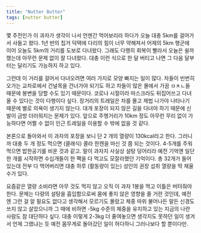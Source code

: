 ```yaml
---
title: "Nutter Butter"
tags: [nutter butter]
---
```


몇 주전인가 이 과자가 생각이 나서 언젠간 먹어보리라 하다가 오늘 대충 5km를 걸어가서 사들고 왔다. 1년 반의 칩거 덕택에 다리의 힘이 너무 약해져서 어제의 5km 행군에 이어 오늘도 5km의 거리를 도보로 다녀왔다. 그래도 다행히 회복이 빨라서 오늘은 쉴까 했는데 아무런 문제 없이 잘 다녀왔다. 대충 이런 식으로 한 달 버티고 나면 그 다음 달부터는 달리기도 가능하지 하고 있다. 

그런데 이 거리를 걸어서 다녀오려면 여러 가지로 모양 빠지는 일이 많다. 차들이 빈번히 오가는 교차로에서 건널목을 건너가야 되기도 하고 차들이 많은 몰에서 가끔 ㅁㅊㄴ들 때문에 봉변을 당할 수도 있기 때문이다. 코로나 시절이라 마스크라도 뒤집어쓰고 다녀올 수 있다는 것이 다행이다 싶다. 장거리의 트레일은 차를 몰고 제법 나가야 나타나기 때문에 별로 의욕이 생기지 않는다. 대개 포장이 되지 않은 길을 다녀야 하기 때문에 신발이 금방 더러워지는 문제가 있다. 앞으로 주행거리가 10km 정도 아무런 무리 없이 가능하다면 어쩔 수 없이 인근 트레일을 이용할 수 밖에 없을 것 같다. 

본론으로 돌아와서 이 과자의 포장을 보니 단 2 개의 열량이 130kcal라고 한다. 그러니까 대충 두 개 정도 먹으면 (클래식) 콜라 한캔을 마신 것 쯤 되는 것이다. 4-5개를 주워먹으면 밥한공기를 비운 것과 같고. 말이 과자지 사실상 설탕 덩어리라 예전 기억엔 일단 한 개를 시작하면 수십개들이 한 팩을 다 먹고도 모잘라했던 기억이다. 총 32개가 들어있는데 전부 다 먹어버리면 대충 하루 (활동량이 있는) 성인의 권장 섭취 열량을 딱 채울 수가 있다.

요즘같은 열량 소비라면 아무 것도 먹지 않고 오직 이 과자 1봉을 먹고 이틀은 버텨줘야 한다. 문제는 다량의 설탕을 흡입함으로써 몸에 좋지 않은 영향을 줄 거란 것인데, 예전엔 그런 걸 알 필요도 없다고 생각해서 모르기도 몰랐고 체중 따위 불어나든 말든 신경도 쓰지 않고 살았으니까 그 때에 비하면 -5kg 수준의 체중을 유지하고 있는 지금의 나란 사람도 참 대단하다 싶다. 대충 이렇게 2-3kg 더 줄여놓으면 생각지도 못하던 일이 생겨서 언제 그랬냐는 듯 예전 몸무게로 돌아갔던 일이 허다하니 그러나보다 할 뿐이다만.
